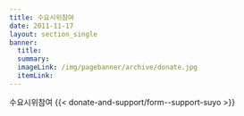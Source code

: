 ```yaml
---
title: 수요시위참여
date: 2011-11-17
layout: section_single
banner:
  title: 
  summary:
  imageLink: /img/pagebanner/archive/donate.jpg
  itemLink:
---
```

수요시위참여
{{< donate-and-support/form--support-suyo >}}